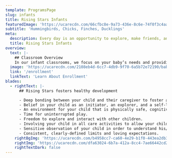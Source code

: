 ```yaml
---
template: ProgramsPage
slug: infants
title: Rising Stars Infants
featuredImage: 'https://ucarecdn.com/66cfbc8e-9a73-436e-8c6e-74f0f3c4aa91/'
subtitle: 'Hummingbirds, Chicks, Finches, Ducklings'
meta:
  description: Every day is an opportunity to explore, make friends, and grow. Our teachers support and nurture your child’s cognitive, social, emotional, and physical development. Rising Stars Bilingual Learning Center is an accredited child development center for infants through pre-K located in South Austin..
  title: Rising Stars Infants
overview:
  text: |-
    ## Classroom Overview
    In our infant classrooms, we focus on your baby’s needs and providing a safe and consistent environment for your baby to grow and learn. Fundamental to your baby’s care is a deep trust in his or her primary caregiver which we actively nurture. Our infant classrooms are set up to help your baby feel attuned to the caregiver, develop fine and gross motor skills, begin language development, and be creative and curious.
  image: 'https://ucarecdn.com/2108eb4d-6cc7-4db9-9f70-6a5b72e72190/babiesincribs.jpg'
  link: '/enrollment'
  linkText: 'Learn About Enrollment'
blades:
  - rightText: |-
      ## Rising Stars fosters healthy development

      - Deep bonding between your child and their caregiver to foster a beneficial, trusting attachment.
      - Belief in your child as an initiator, an explorer, and a self-learner.
      - An environment for your child that is physically safe, cognitively challenging, and emotionally nurturing.
      - Time for uninterrupted play.
      - Freedom to explore and interact with other children.
      - Involving your child in all care activities to allow your child to become an active participant rather than a passive recipient.
      - Sensitive observation of your child in order to understand his/her needs.
      - Consistent, clearly-defined limits and loving expectations.
    rightBgImg: 'https://ucarecdn.com/b4958cc7-ca60-4e29-b1f0-443ea2db3f5b/darkBluesquiggles.jpg'
    rightImg: 'https://ucarecdn.com/dfa63024-6b7a-412a-8cc4-7ae66442cd21/babyreadingbook.jpg'
    rightTextDark: false
---
```

